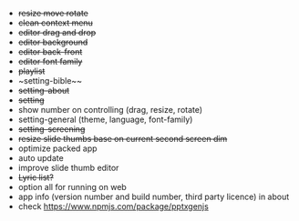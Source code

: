 * ~~resize move rotate~~
* ~~clean context menu~~
* ~~editor drag and drop~~
* ~~editor background~~
* ~~editor back-front~~
* ~~editor font family~~
* ~~playlist~~
* ~setting-bible~~
* ~~setting-about~~
* ~~setting~~
* show number on controlling (drag, resize, rotate)
* setting-general (theme, language, font-family)
* ~~setting-screening~~
* ~~resize slide thumbs base on current second screen dim~~
* optimize packed app
* auto update
* improve slide thumb editor
* ~~Lyric list?~~
* option all for running on web
* app info (version number and build number, third party licence) in about
* check https://www.npmjs.com/package/pptxgenjs
